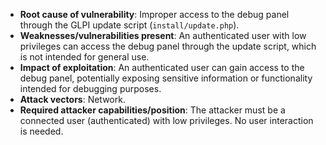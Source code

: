 - **Root cause of vulnerability**: Improper access to the debug panel through the GLPI update script (`install/update.php`).
- **Weaknesses/vulnerabilities present**: An authenticated user with low privileges can access the debug panel through the update script, which is not intended for general use.
- **Impact of exploitation**: An authenticated user can gain access to the debug panel, potentially exposing sensitive information or functionality intended for debugging purposes.
- **Attack vectors**: Network.
- **Required attacker capabilities/position**: The attacker must be a connected user (authenticated) with low privileges. No user interaction is needed.